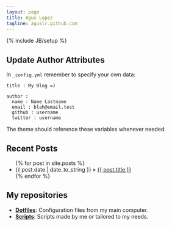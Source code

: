 ```yaml
---
layout: page
title: Agus Lopez
tagline: aguslr.github.com
---
```

{% include JB/setup %}

## Update Author Attributes

In `_config.yml` remember to specify your own data:
    
    title : My Blog =)
    
    author :
      name : Name Lastname
      email : blah@email.test
      github : username
      twitter : username

The theme should reference these variables whenever needed.
    
## Recent Posts

<ul class="posts">
  {% for post in site.posts %}
    <li><span>{{ post.date | date_to_string }}</span> &raquo; <a href="{{ BASE_PATH }}{{ post.url }}">{{ post.title }}</a></li>
  {% endfor %}
</ul>

## My repositories

* [**Dotfiles**](https://github.com/aguslr/.dotfiles): Configuration files from my main computer.
* [**Scripts**](https://github.com/aguslr/Scripts): Scripts made by me or tailored to my needs.
